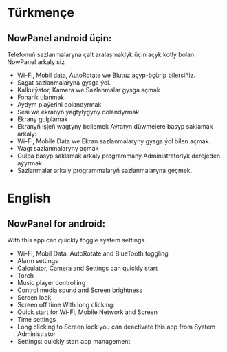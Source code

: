 # Türkmençe
## NowPanel android üçin:
Telefonuň sazlanmalaryna çalt aralaşmaklyk üçin açyk kotly bolan NowPanel arkaly siz
-	Wi-Fi, Mobil data, AutoRotate we Blutuz açyp-öçürip bilersiňiz.
-	Sagat sazlanmalaryna gysga ýol.
-	Kalkulýator, Kamera we Sazlanmalar gysga açmak
-	Fonarik ulanmak.
-	Aýdym plaýerini dolandyrmak
-	Sesi we ekranyň ýagtylygyny dolandyrmak
-	Ekrany gulplamak
-	Ekranyň işjeň wagtyny bellemek
Aýratyn düwmelere basyp saklamak arkaly:
-	Wi-Fi, Mobile Data we Ekran sazlanmalaryny gysga ýol bilen açmak.
-	Wagt sazlanmalaryny açmak
-	Gulpa basyp saklamak arkaly programmany Administratorlyk derejeden aýyrmak
-	Sazlanmalar arkaly programmalaryň sazlanmalaryna geçmek.

# English
## NowPanel for android:
With this app can quickly toggle system settings.
-	Wi-Fi, Mobil Data, AutoRotate and BlueTooth toggling
-	Alarm settings
-	Calculator, Camera and Settings can quickly start
-	Torch
-	Music player controlling
-	Control media sound and Screen brightness
-	Screen lock
-	Screen off time
With long clicking:
-	Quick start for Wi-Fi, Mobile Network and Screen
-	Time settings
-	Long clicking to Screen lock you can deactivate this app from System Administrator 
-	Settings: quickly start app management
